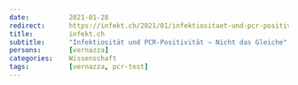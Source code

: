 ```yaml
---
date:          2021-01-28
redirect:      https://infekt.ch/2021/01/infektiositaet-und-pcr-positivitaet-nicht-das-gleiche/
title:         infekt.ch
subtitle:      "Infektiosität und PCR-Positivität – Nicht das Gleiche"
persons:       [vernazza]
categories:    Wissenschaft
tags:          [vernazza, pcr-test]
---
```

